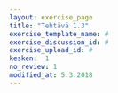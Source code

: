 ```yaml
---
layout: exercise_page
title: "Tehtävä 1.3"
exercise_template_name: #
exercise_discussion_id: #
exercise_upload_id: #
kesken:  1
no_review: 1
modified_at: 5.3.2018
---
```

